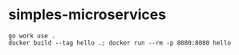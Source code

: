 # simples-microservices

```
go work use .
docker build --tag hello .; docker run --rm -p 8080:8080 hello
```

